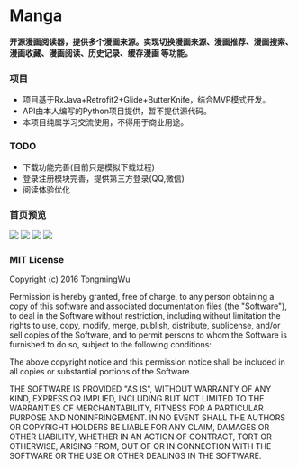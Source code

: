 # Manga
**开源漫画阅读器，提供多个漫画来源。实现切换漫画来源、漫画推荐、漫画搜索、漫画收藏、漫画阅读、历史记录、缓存漫画
等功能。**

### 项目
* 项目基于RxJava+Retrofit2+Glide+ButterKnife，结合MVP模式开发。
* API由本人编写的Python项目提供，暂不提供源代码。
* 本项目纯属学习交流使用，不得用于商业用途。

### TODO
* 下载功能完善(目前只是模拟下载过程)
* 登录注册模块完善，提供第三方登录(QQ,微信)
* 阅读体验优化

### 首页预览
<img src="https://github.com/TongmingWu/Manga/master/screenshot/home_page_0.jpg?raw=true"/>
<img src="https://github.com/TongmingWu/Manga/master/screenshot/home_page_1.jpg?raw=true"/>
<img src="https://github.com/TongmingWu/Manga/master/screenshot/home_page_2,jpg?raw=true"/>
<img src="https://github.com/TongmingWu/Manga/master/screenshot/home_page_3,jpg?raw=true"/>

### MIT License

Copyright (c) 2016 TongmingWu

Permission is hereby granted, free of charge, to any person obtaining a copy
of this software and associated documentation files (the "Software"), to deal
in the Software without restriction, including without limitation the rights
to use, copy, modify, merge, publish, distribute, sublicense, and/or sell
copies of the Software, and to permit persons to whom the Software is
furnished to do so, subject to the following conditions:

The above copyright notice and this permission notice shall be included in all
copies or substantial portions of the Software.

THE SOFTWARE IS PROVIDED "AS IS", WITHOUT WARRANTY OF ANY KIND, EXPRESS OR
IMPLIED, INCLUDING BUT NOT LIMITED TO THE WARRANTIES OF MERCHANTABILITY,
FITNESS FOR A PARTICULAR PURPOSE AND NONINFRINGEMENT. IN NO EVENT SHALL THE
AUTHORS OR COPYRIGHT HOLDERS BE LIABLE FOR ANY CLAIM, DAMAGES OR OTHER
LIABILITY, WHETHER IN AN ACTION OF CONTRACT, TORT OR OTHERWISE, ARISING FROM,
OUT OF OR IN CONNECTION WITH THE SOFTWARE OR THE USE OR OTHER DEALINGS IN THE
SOFTWARE.